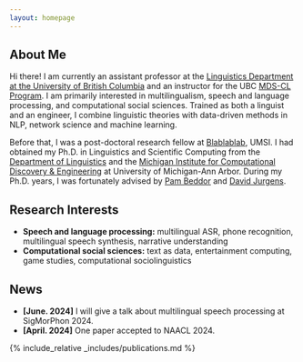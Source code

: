 ```yaml
---
layout: homepage
---
```


## About Me

Hi there! I am currently an assistant professor at the [Linguistics Department at the University of British Columbia](https://linguistics.ubc.ca/) and an instructor for the UBC [MDS-CL Program](https://masterdatascience.ubc.ca/programs/computational-linguistics). I am primarily interested in multilingualism, speech and language processing, and computational social sciences. Trained as both a linguist and an engineer, I combine linguistic theories with data-driven methods in NLP, network science and machine learning.

Before that, I was a post-doctoral research fellow at [Blablablab](https://blablablab.si.umich.edu/), UMSI. I had obtained my Ph.D. in Linguistics and Scientific Computing from the [Department of Linguistics](https://lsa.umich.edu/linguistics) and the [Michigan Institute for Computational Discovery & Engineering](https://micde.umich.edu/) at University of Michigan-Ann Arbor. During my Ph.D. years, I was fortunately advised by [Pam Beddor](https://lsa.umich.edu/linguistics/people/faculty/core-faculty/beddor.html) and [David Jurgens](https://jurgens.people.si.umich.edu/). 

## Research Interests

- **Speech and language processing:** multilingual ASR, phone recognition, multilingual speech synthesis, narrative understanding
- **Computational social sciences:** text as data, entertainment computing, game studies, computational sociolinguistics

  
## News

- **[June. 2024]** I will give a talk about multilingual speech processing at SigMorPhon 2024.
- **[April. 2024]** One paper accepted to NAACL 2024. 


{% include_relative _includes/publications.md %}

